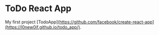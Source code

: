 # ToDo React App

My first project [TodoApp](https://github.com/facebook/create-react-app](https://l0new0if.github.io/todo_app/).

